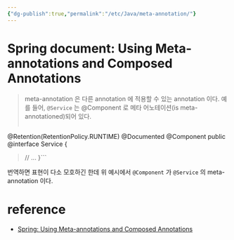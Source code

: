 ```yaml
---
{"dg-publish":true,"permalink":"/etc/Java/meta-annotation/"}
---
```



# Spring document: Using Meta-annotations and Composed Annotations

> meta-annotation 은 다른 annotation 에 적용할 수 있는 annotation 이다. 예를 들어, `@Service` 는 @Component 로 메타 어노테이션(is meta-annotationed)되어 있다.
> ```@Target(ElementType.TYPE)
@Retention(RetentionPolicy.RUNTIME)
@Documented
@Component
public @interface Service {
> // ...
}```

번역하면 표현이 다소 모호하긴 한데 위 예시에서 `@Component` 가 `@Service` 의 meta-annotation 이다.

# reference
- [Spring: Using Meta-annotations and Composed Annotations](https://docs.spring.io/spring-framework/reference/core/beans/classpath-scanning.html#beans-meta-annotations)